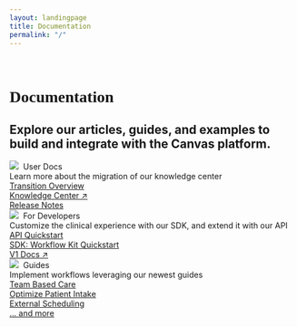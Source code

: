 ```yaml
---
layout: landingpage
title: Documentation
permalink: "/"
--- 
```


<div class="cardSectionFullWidthContainer cardSectionBackground">
    <div class="cardSectionInnerContainer">
        <div class="cardTitleContainer">
            <h1 class="cardSectionH1" style="font-family: Georgia, serif;"><br>Documentation</h1>
            <h2 class="cardSectionH2 topPaddingSm">Explore our articles, guides, and examples to build and integrate with the Canvas platform.</h2>
        </div>
        <div class="cardWrapper topPaddingSm">
            <div class="cardContainer">
                <div class="cardHeading">
                     <img class="cardIcon" src="{{ "/assets/images/file.svg" | relative_url }}"><span>&nbsp;&nbsp;User Docs</span>
                </div>
                <div class="cardBody">
                    <span>Learn more about the migration of our knowledge center</span>
                    <div class="anchorContainer">
                    <a href="/documentation">Transition Overview</a><br>
                    <a href="https://canvas-medical.zendesk.com/hc/en-us">Knowledge Center ↗</a><br>
                    <a href="/product-updates/release-notes">Release Notes</a> 
                    </div>
                </div>
            </div>
            <div class="cardContainer">
                <div class="cardHeading">
                    <img class="cardIcon" src="{{ "/assets/images/developers.svg" | relative_url }}"><span>&nbsp;&nbsp;For Developers</span>
                </div>
                <div class="cardBody">
                     <span>
                        Customize the clinical experience with our SDK, and extend it with our API
                    </span>
                     <div class="anchorContainer">
                    <a href="/api/quickstart">API Quickstart</a><br/>
                    <a href="/sdk/sdk-quickstart/">SDK: Workflow Kit Quickstart</a><br/>
                    <a href="https://v1docs.canvasmedical.com/docs/">V1 Docs ↗</a>
                    </div>
                </div>
            </div>
            <div class="cardContainer">
                <div class="cardHeading">
                    <img class="cardIcon" src="{{ "/assets/images/guides.svg" | relative_url }}"><span>&nbsp;&nbsp;Guides</span>
                </div>
                <div class="cardBody">
                    <span>
                        Implement workflows leveraging our newest guides
                    </span>
                    <div class="anchorContainer">
                        <a href="/guides/team-based-care">Team Based Care</a><br/>
                        <a href="/guides/optimize-patient-intake">Optimize Patient Intake</a><br/>
                        <a href="/guides/external-scheduling">External Scheduling</a><br/>
                        <a href="/guides">... and more</a><br/>
                    </div>
                </div>
            </div>
        </div>
    </div>
</div>